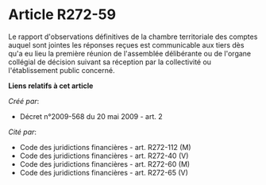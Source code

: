 # Article R272-59

Le rapport d'observations définitives de la chambre territoriale des comptes auquel sont jointes les réponses reçues est
communicable aux tiers dès qu'a eu lieu la première réunion de l'assemblée délibérante ou de l'organe collégial de décision
suivant sa réception par la collectivité ou l'établissement public concerné.

**Liens relatifs à cet article**

_Créé par_:

  - Décret n°2009-568 du 20 mai 2009 - art. 2

_Cité par_:

  - Code des juridictions financières - art. R272-112 (M)
  - Code des juridictions financières - art. R272-40 (V)
  - Code des juridictions financières - art. R272-60 (M)
  - Code des juridictions financières - art. R272-65 (V)
